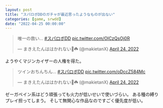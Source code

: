 ```yaml
---
layout: post
title: "スパロボDDのガチャが最近思ったようなものが出ない"
categories: [game, srwdd]
date: "2022-04-25 00:00:00"
---
```



<blockquote class="twitter-tweet tw-align-center"><p lang="ja" dir="ltr">唯一の救い… <a href="https://twitter.com/hashtag/%E3%82%B9%E3%83%91%E3%83%AD%E3%83%9CDD?src=hash&amp;ref_src=twsrc%5Etfw">#スパロボDD</a> <a href="https://t.co/OlCzQsOj0R">pic.twitter.com/OlCzQsOj0R</a></p>&mdash; まきえたんははかれない🥦☘️ (@makietanX) <a href="https://twitter.com/makietanX/status/1518266822487085056?ref_src=twsrc%5Etfw">April 24, 2022</a></blockquote> <script async src="https://platform.twitter.com/widgets.js" charset="utf-8"></script>

ようやくマジンカイザーの人権を得た。

<blockquote class="twitter-tweet tw-align-center"><p lang="ja" dir="ltr">ツインおちんちん… <a href="https://twitter.com/hashtag/%E3%82%B9%E3%83%91%E3%83%AD%E3%83%9CDD?src=hash&amp;ref_src=twsrc%5Etfw">#スパロボDD</a> <a href="https://t.co/oDccZ584Mc">pic.twitter.com/oDccZ584Mc</a></p>&mdash; まきえたんははかれない🥦☘️ (@makietanX) <a href="https://twitter.com/makietanX/status/1518265957177004034?ref_src=twsrc%5Etfw">April 24, 2022</a></blockquote> <script async src="https://platform.twitter.com/widgets.js" charset="utf-8"></script>

ゼーガペイン系はどう頑張っても火力が低いせいで使いづらい。
ある種の縛りプレイ担ってしまう。
そして無関心な作品なのですごく優先度が低い。

